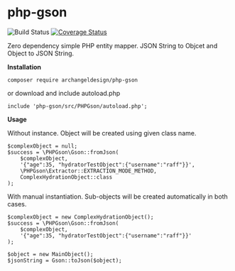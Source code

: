 # php-gson

![Build Status](https://travis-ci.com/ArchangelDesign/php-gson.svg?branch=master)
[![Coverage Status](https://coveralls.io/repos/github/ArchangelDesign/php-gson/badge.svg?branch=master)](https://coveralls.io/github/ArchangelDesign/php-gson?branch=master)

Zero dependency simple PHP entity mapper.
JSON String to Objcet and Object to JSON String.

**Installation**

```
composer require archangeldesign/php-gson
```

or download and include autoload.php

```
include 'php-gson/src/PHPGson/autoload.php';
```

**Usage**

Without instance.
Object will be created using given class name.
```
$complexObject = null;
$success = \PHPGson\Gson::fromJson(
    $complexObject,
    '{"age":35, "hydratorTestObject":{"username":"raff"}}',
    \PHPGson\Extractor::EXTRACTION_MODE_METHOD,
    ComplexHydrationObject::class
);
```

With manual instantiation.
Sub-objects will be created automatically in both cases.

```
$complexObject = new ComplexHydrationObject();
$success = \PHPGson\Gson::fromJson(
    $complexObject,
    '{"age":35, "hydratorTestObject":{"username":"raff"}}'
);
```

```
$object = new MainObject();
$jsonString = Gson::toJson($object);
```
